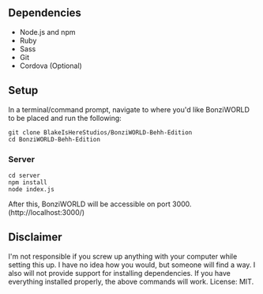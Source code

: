## Dependencies
- Node.js and npm
- Ruby
- Sass
- Git
- Cordova (Optional)

## Setup
In a terminal/command prompt, navigate to where you'd like BonziWORLD to be placed and run the following:
```
git clone BlakeIsHereStudios/BonziWORLD-Behh-Edition
cd BonziWORLD-Behh-Edition
```

### Server
```
cd server
npm install
node index.js
```
After this, BonziWORLD will be accessible on port 3000. (http://localhost:3000/)
## Disclaimer
I'm not responsible if you screw up anything with your computer while setting this up. I have no idea how you would, but someone will find a way. I also will not provide support for installing dependencies. If you have everything installed properly, the above commands will work.
License: MIT.
